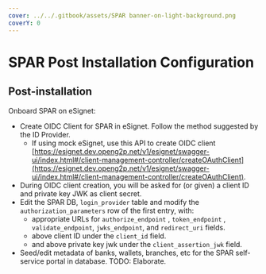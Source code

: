 ```yaml
---
cover: ../../.gitbook/assets/SPAR banner-on-light-background.png
coverY: 0
---
```


# SPAR Post Installation Configuration

## Post-installation

Onboard SPAR on eSignet:

* Create OIDC Client for SPAR in eSignet. Follow the method suggested by the ID Provider.
  * If using mock eSignet, use this API to create OIDC client [https://esignet.dev.openg2p.net/v1/esignet/swagger-ui/index.html#/client-management-controller/createOAuthClient](https://esignet.dev.openg2p.net/v1/esignet/swagger-ui/index.html#/client-management-controller/createOAuthClient).
* During OIDC client creation, you will be asked for (or given) a client ID and private key JWK as client secret.
* Edit the SPAR DB, `login_provider` table and modify the `authorization_parameters` row of the first entry, with:
  * appropriate URLs for `authorize_endpoint` , `token_endpoint` , `validate_endpoint`, `jwks_endpoint`, and `redirect_uri` fields.
  * above client ID under the `client_id` field.
  * and above private key jwk under the `client_assertion_jwk` field.
* Seed/edit metadata of banks, wallets, branches, etc for the SPAR self-service portal in database. TODO: Elaborate.
